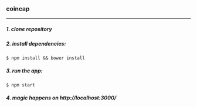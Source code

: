 ### coincap
------------
##### 1. clone repository
##### 2. install dependencies:
`$ npm install && bower install`
##### 3. run the app:
`$ npm start`
##### 4. magic happens on http://localhost:3000/
